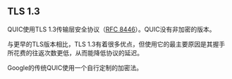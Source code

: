 ## TLS 1.3

QUIC使用TLS 1.3传输层安全协议（[RFC 8446](https://tools.ietf.org/html/rfc8446)）。QUIC没有非加密的版本。

与更早的TLS版本相比，TLS 1.3有着很多优点，但使用它的最主要原因是其握手所花费的往返次数更低，从而能降低协议的延迟。

Google的传统QUIC使用一个自行定制的加密法。
